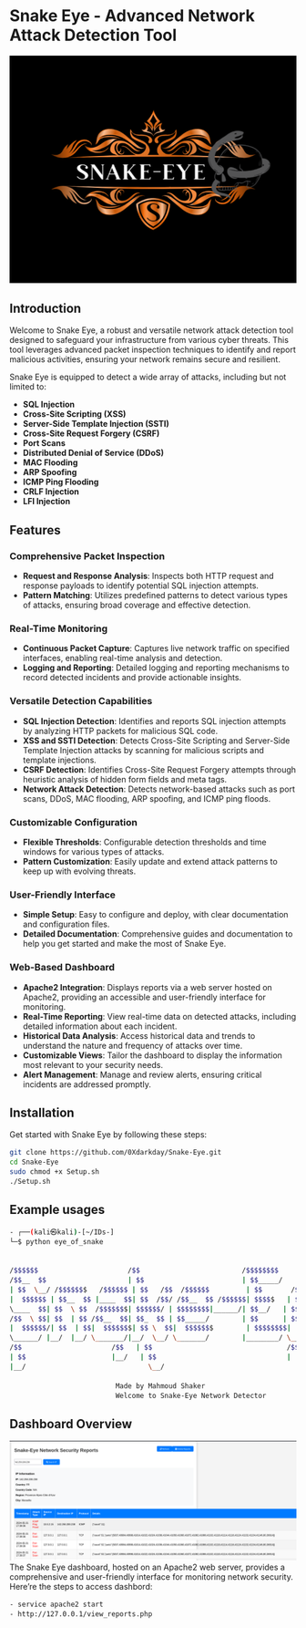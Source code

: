 # Snake Eye - Advanced Network Attack Detection Tool
![Snake Eye Logo](images/logo.PNG)

## Introduction

Welcome to Snake Eye, a robust and versatile network attack detection tool designed to safeguard your infrastructure from various cyber threats. This tool leverages advanced packet inspection techniques to identify and report malicious activities, ensuring your network remains secure and resilient.

Snake Eye is equipped to detect a wide array of attacks, including but not limited to:

- **SQL Injection**
- **Cross-Site Scripting (XSS)**
- **Server-Side Template Injection (SSTI)**
- **Cross-Site Request Forgery (CSRF)**
- **Port Scans**
- **Distributed Denial of Service (DDoS)**
- **MAC Flooding**
- **ARP Spoofing**
- **ICMP Ping Flooding**
- **CRLF Injection**
- **LFI Injection**
  
## Features

### Comprehensive Packet Inspection
- **Request and Response Analysis**: Inspects both HTTP request and response payloads to identify potential SQL injection attempts.
- **Pattern Matching**: Utilizes predefined patterns to detect various types of attacks, ensuring broad coverage and effective detection.

### Real-Time Monitoring
- **Continuous Packet Capture**: Captures live network traffic on specified interfaces, enabling real-time analysis and detection.
- **Logging and Reporting**: Detailed logging and reporting mechanisms to record detected incidents and provide actionable insights.

### Versatile Detection Capabilities
- **SQL Injection Detection**: Identifies and reports SQL injection attempts by analyzing HTTP packets for malicious SQL code.
- **XSS and SSTI Detection**: Detects Cross-Site Scripting and Server-Side Template Injection attacks by scanning for malicious scripts and template injections.
- **CSRF Detection**: Identifies Cross-Site Request Forgery attempts through heuristic analysis of hidden form fields and meta tags.
- **Network Attack Detection**: Detects network-based attacks such as port scans, DDoS, MAC flooding, ARP spoofing, and ICMP ping floods.

### Customizable Configuration
- **Flexible Thresholds**: Configurable detection thresholds and time windows for various types of attacks.
- **Pattern Customization**: Easily update and extend attack patterns to keep up with evolving threats.

### User-Friendly Interface
- **Simple Setup**: Easy to configure and deploy, with clear documentation and configuration files.
- **Detailed Documentation**: Comprehensive guides and documentation to help you get started and make the most of Snake Eye.

### Web-Based Dashboard
- **Apache2 Integration**: Displays reports via a web server hosted on Apache2, providing an accessible and user-friendly interface for monitoring.
- **Real-Time Reporting**: View real-time data on detected attacks, including detailed information about each incident.
- **Historical Data Analysis**: Access historical data and trends to understand the nature and frequency of attacks over time.
- **Customizable Views**: Tailor the dashboard to display the information most relevant to your security needs.
- **Alert Management**: Manage and review alerts, ensuring critical incidents are addressed promptly.
 
## Installation

Get started with Snake Eye by following these steps:
```sh
git clone https://github.com/0Xdarkday/Snake-Eye.git
cd Snake-Eye
sudo chmod +x Setup.sh
./Setup.sh
```
## Example usages
  ```sh
- ┌──(kali㉿kali)-[~/IDs-]
└─$ python eye_of_snake              


/$$$$$$                      /$$                         /$$$$$$$$                    
/$$__  $$                    | $$                        | $$_____/                    
| $$  \__/ /$$$$$$$   /$$$$$$ | $$   /$$  /$$$$$$         | $$       /$$   /$$  /$$$$$$ 
|  $$$$$$ | $$__  $$ |____  $$| $$  /$$/ /$$__  $$ /$$$$$$| $$$$$   | $$  | $$ /$$__  $$
 \____  $$| $$  \ $$  /$$$$$$$| $$$$$$/ | $$$$$$$$|______/| $$__/   | $$  | $$| $$$$$$$$
 /$$  \ $$| $$  | $$ /$$__  $$| $$_  $$ | $$_____/        | $$      | $$  | $$| $$_____/
|  $$$$$$/| $$  | $$|  $$$$$$$| $$ \  $$|  $$$$$$$        | $$$$$$$$|  $$$$$$$|  $$$$$$$
 \______/ |__/  |__/ \_______/|__/  \__/ \_______/        |________/ \____  $$ \_______/
/$$                      /$$   | $$                                 /$$  | $$          
| $$                     |__/   | $$                                |  $$$$$$/          
|__/                              \__/                                 \______/

                            Made by Mahmoud Shaker
                            Welcome to Snake-Eye Network Detector
```
## Dashboard Overview
![Dashboard Overview](images/dashboard.png)
The Snake Eye dashboard, hosted on an Apache2 web server, provides a comprehensive and user-friendly interface for monitoring network security. Here’re the steps to access dashbord:
   ```sh
- service apache2 start
- http://127.0.0.1/view_reports.php 
